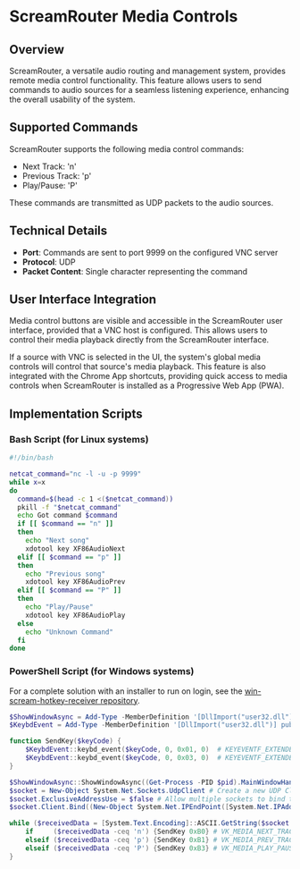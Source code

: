 # ScreamRouter Media Controls

## Overview

ScreamRouter, a versatile audio routing and management system, provides remote media control functionality. This feature allows users to send commands to audio sources for a seamless listening experience, enhancing the overall usability of the system.

## Supported Commands

ScreamRouter supports the following media control commands:

- Next Track: 'n'
- Previous Track: 'p'
- Play/Pause: 'P'

These commands are transmitted as UDP packets to the audio sources.

## Technical Details

- **Port**: Commands are sent to port 9999 on the configured VNC server
- **Protocol**: UDP
- **Packet Content**: Single character representing the command

## User Interface Integration

Media control buttons are visible and accessible in the ScreamRouter user interface, provided that a VNC host is configured. This allows users to control their media playback directly from the ScreamRouter interface.

If a source with VNC is selected in the UI, the system's global media controls will control that source's media playback. This feature is also integrated with the Chrome App shortcuts, providing quick access to media controls when ScreamRouter is installed as a Progressive Web App (PWA).

## Implementation Scripts

### Bash Script (for Linux systems)

```bash
#!/bin/bash

netcat_command="nc -l -u -p 9999"
while x=x
do
  command=$(head -c 1 <($netcat_command))
  pkill -f "$netcat_command"
  echo Got command $command
  if [[ $command == "n" ]]
  then
    echo "Next song"
    xdotool key XF86AudioNext
  elif [[ $command == "p" ]]
  then
    echo "Previous song"
    xdotool key XF86AudioPrev 
  elif [[ $command == "P" ]]
  then
    echo "Play/Pause"
    xdotool key XF86AudioPlay  
  else
    echo "Unknown Command"
  fi
done
```

### PowerShell Script (for Windows systems)

For a complete solution with an installer to run on login, see the [win-scream-hotkey-receiver repository](https://github.com/netham45/win-scream-hotkey-receiver).

```powershell
$ShowWindowAsync = Add-Type -MemberDefinition '[DllImport("user32.dll")] public static extern bool ShowWindowAsync(IntPtr hWnd, int nCmdShow);' -name Win32ShowWindowAsync -namespace Win32Functions -PassThru
$KeybdEvent = Add-Type -MemberDefinition '[DllImport("user32.dll")] public static extern void keybd_event(byte bVk, byte bScan, uint dwFlags, int dwExtraInfo);' -name Win32KeybdEvent -namespace Win32Functions -PassThru

function SendKey($keyCode) {
    $KeybdEvent::keybd_event($keyCode, 0, 0x01, 0)  # KEYEVENTF_EXTENDEDKEY
    $KeybdEvent::keybd_event($keyCode, 0, 0x03, 0)  # KEYEVENTF_EXTENDEDKEY | KEYEVENTF_KEYUP
}

$ShowWindowAsync::ShowWindowAsync((Get-Process -PID $pid).MainWindowHandle, 0) # Hide the window
$socket = New-Object System.Net.Sockets.UdpClient # Create a new UDP Client
$socket.ExclusiveAddressUse = $false # Allow multiple sockets to bind to the port
$socket.Client.Bind((New-Object System.Net.IPEndPoint([System.Net.IPAddress]::Any, 9999))) # Bind to port 9999

while ($receivedData = [System.Text.Encoding]::ASCII.GetString($socket.Receive([ref]$null))) {
    if     ($receivedData -ceq 'n') {SendKey 0xB0} # VK_MEDIA_NEXT_TRACK
    elseif ($receivedData -ceq 'p') {SendKey 0xB1} # VK_MEDIA_PREV_TRACK
    elseif ($receivedData -ceq 'P') {SendKey 0xB3} # VK_MEDIA_PLAY_PAUSE
}
```